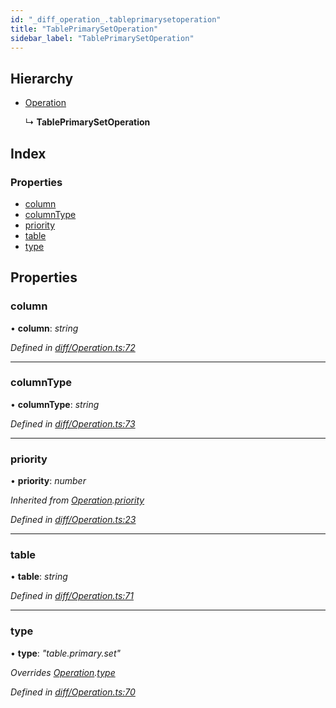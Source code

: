 ```yaml
---
id: "_diff_operation_.tableprimarysetoperation"
title: "TablePrimarySetOperation"
sidebar_label: "TablePrimarySetOperation"
---
```


## Hierarchy

* [Operation](_diff_operation_.operation.md)

  ↳ **TablePrimarySetOperation**

## Index

### Properties

* [column](_diff_operation_.tableprimarysetoperation.md#column)
* [columnType](_diff_operation_.tableprimarysetoperation.md#columntype)
* [priority](_diff_operation_.tableprimarysetoperation.md#priority)
* [table](_diff_operation_.tableprimarysetoperation.md#table)
* [type](_diff_operation_.tableprimarysetoperation.md#type)

## Properties

###  column

• **column**: *string*

*Defined in [diff/Operation.ts:72](https://github.com/aerogear/graphback/blob/63664df15/packages/graphql-migrations/src/diff/Operation.ts#L72)*

___

###  columnType

• **columnType**: *string*

*Defined in [diff/Operation.ts:73](https://github.com/aerogear/graphback/blob/63664df15/packages/graphql-migrations/src/diff/Operation.ts#L73)*

___

###  priority

• **priority**: *number*

*Inherited from [Operation](_diff_operation_.operation.md).[priority](_diff_operation_.operation.md#priority)*

*Defined in [diff/Operation.ts:23](https://github.com/aerogear/graphback/blob/63664df15/packages/graphql-migrations/src/diff/Operation.ts#L23)*

___

###  table

• **table**: *string*

*Defined in [diff/Operation.ts:71](https://github.com/aerogear/graphback/blob/63664df15/packages/graphql-migrations/src/diff/Operation.ts#L71)*

___

###  type

• **type**: *"table.primary.set"*

*Overrides [Operation](_diff_operation_.operation.md).[type](_diff_operation_.operation.md#type)*

*Defined in [diff/Operation.ts:70](https://github.com/aerogear/graphback/blob/63664df15/packages/graphql-migrations/src/diff/Operation.ts#L70)*
